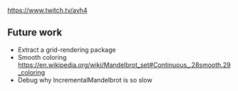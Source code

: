https://www.twitch.tv/avh4


## Future work

- Extract a grid-rendering package
- Smooth coloring https://en.wikipedia.org/wiki/Mandelbrot_set#Continuous_.28smooth.29_coloring
- Debug why IncrementalMandelbrot is so slow
